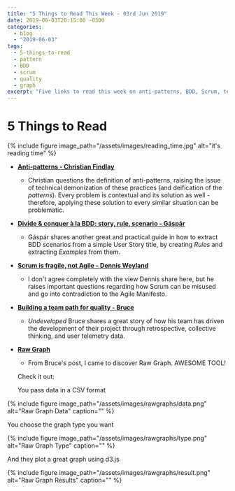```yaml
---
title: "5 Things to Read This Week - 03rd Jun 2019"
date: 2019-06-03T20:15:00 -0300
categories:
  - blog
  - "2019-06-03"
tags:
  - 5-things-to-read
  - pattern
  - BDD
  - scrum
  - quality
  - graph
excerpt: "Five links to read this week on anti-patterns, BDD, Scrum, team building, and graph tools"
---
```


# 5 Things to Read

{% include figure image_path="/assets/images/reading_time.jpg" alt="it's reading time" %}

- **[Anti-patterns - Christian Findlay](https://christianfindlay.com/2019/06/01/anti-patterns/)**
  - Christian questions the definition of anti-patterns, raising the issue of technical demonization of these practices (and deification of the _patterns_). Every problem is contextual and its solution as well - therefore, applying these solution to every similar situation can be problematic.
- **[Divide & conquer à la BDD: story, rule, scenario - Gáspár](http://gasparnagy.com/2019/05/divide-conquer-a-la-bdd-story-rule-scenario/)**
  - Gáspár shares another great and practical guide in how to extract BDD scenarios from a simple User Story title, by creating _Rules_ and extracting _Examples_ from them.
- **[Scrum is fragile, not Agile - Dennis Weyland](http://www.dennisweyland.net/blog/?p=43)**
  - I don't agree completely with the view Dennis share here, but he raises important questions regarding how Scrum can be misused and go into contradiction to the Agile Manifesto.
- **[Building a team path for quality - Bruce](https://undevelopedbruce.com/2019/05/29/building-a-team-path-for-quality/)**
  - _Undeveloped_ Bruce shares a great story of how his team has driven the development of their project through retrospective, collective thinking, and user telemetry data.
- **[Raw Graph](http://app.rawgraphs.io/)**
  - From Bruce's post, I came to discover Raw Graph. AWESOME TOOL!

  Check it out:

  You pass data in a CSV format

{% include figure image_path="/assets/images/rawgraphs/data.png" alt="Raw Graph Data" caption="" %}

  You choose the graph type you want

{% include figure image_path="/assets/images/rawgraphs/type.png" alt="Raw Graph Type" caption="" %}

  And they plot a great graph using d3.js

{% include figure image_path="/assets/images/rawgraphs/result.png" alt="Raw Graph Results" caption="" %}
